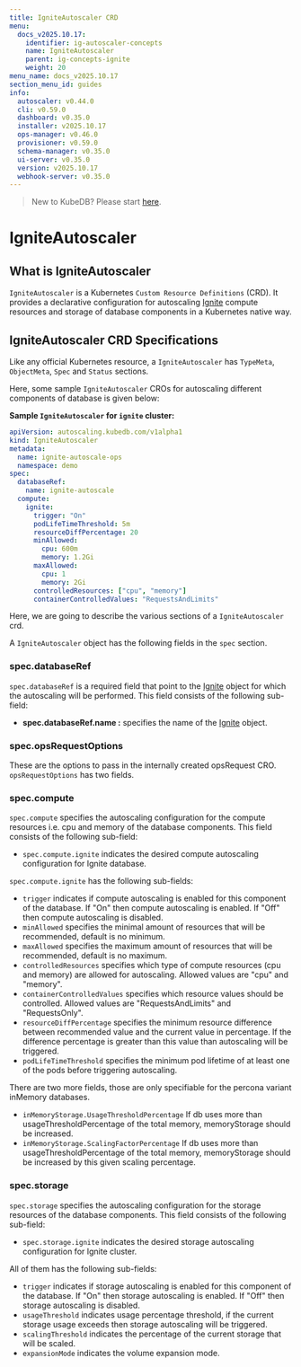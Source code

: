 ```yaml
---
title: IgniteAutoscaler CRD
menu:
  docs_v2025.10.17:
    identifier: ig-autoscaler-concepts
    name: IgniteAutoscaler
    parent: ig-concepts-ignite
    weight: 20
menu_name: docs_v2025.10.17
section_menu_id: guides
info:
  autoscaler: v0.44.0
  cli: v0.59.0
  dashboard: v0.35.0
  installer: v2025.10.17
  ops-manager: v0.46.0
  provisioner: v0.59.0
  schema-manager: v0.35.0
  ui-server: v0.35.0
  version: v2025.10.17
  webhook-server: v0.35.0
---
```


> New to KubeDB? Please start [here](/docs/v2025.10.17/README).

# IgniteAutoscaler

## What is IgniteAutoscaler

`IgniteAutoscaler` is a Kubernetes `Custom Resource Definitions` (CRD). It provides a declarative configuration for autoscaling [Ignite](https://ignite.apache.org/) compute resources and storage of database components in a Kubernetes native way.

## IgniteAutoscaler CRD Specifications

Like any official Kubernetes resource, a `IgniteAutoscaler` has `TypeMeta`, `ObjectMeta`, `Spec` and `Status` sections.

Here, some sample `IgniteAutoscaler` CROs for autoscaling different components of database is given below:

**Sample `IgniteAutoscaler` for `ignite` cluster:**

```yaml
apiVersion: autoscaling.kubedb.com/v1alpha1
kind: IgniteAutoscaler
metadata:
  name: ignite-autoscale-ops
  namespace: demo
spec:
  databaseRef:
    name: ignite-autoscale
  compute:
    ignite:
      trigger: "On"
      podLifeTimeThreshold: 5m
      resourceDiffPercentage: 20
      minAllowed:
        cpu: 600m
        memory: 1.2Gi
      maxAllowed:
        cpu: 1
        memory: 2Gi
      controlledResources: ["cpu", "memory"]
      containerControlledValues: "RequestsAndLimits"
```

Here, we are going to describe the various sections of a `IgniteAutoscaler` crd.

A `IgniteAutoscaler` object has the following fields in the `spec` section.

### spec.databaseRef

`spec.databaseRef` is a required field that point to the [Ignite](/docs/v2025.10.17/guides/ignite/concepts/ignite) object for which the autoscaling will be performed. This field consists of the following sub-field:

- **spec.databaseRef.name :** specifies the name of the [Ignite](/docs/v2025.10.17/guides/ignite/concepts/ignite) object.

### spec.opsRequestOptions
These are the options to pass in the internally created opsRequest CRO. `opsRequestOptions` has two fields.

### spec.compute

`spec.compute` specifies the autoscaling configuration for the compute resources i.e. cpu and memory of the database components. This field consists of the following sub-field:

- `spec.compute.ignite` indicates the desired compute autoscaling configuration for Ignite database.


`spec.compute.ignite` has the following sub-fields:

- `trigger` indicates if compute autoscaling is enabled for this component of the database. If "On" then compute autoscaling is enabled. If "Off" then compute autoscaling is disabled.
- `minAllowed` specifies the minimal amount of resources that will be recommended, default is no minimum.
- `maxAllowed` specifies the maximum amount of resources that will be recommended, default is no maximum.
- `controlledResources` specifies which type of compute resources (cpu and memory) are allowed for autoscaling. Allowed values are "cpu" and "memory".
- `containerControlledValues` specifies which resource values should be controlled. Allowed values are "RequestsAndLimits" and "RequestsOnly".
- `resourceDiffPercentage` specifies the minimum resource difference between recommended value and the current value in percentage. If the difference percentage is greater than this value than autoscaling will be triggered.
- `podLifeTimeThreshold` specifies the minimum pod lifetime of at least one of the pods before triggering autoscaling.

There are two more fields, those are only specifiable for the percona variant inMemory databases.
- `inMemoryStorage.UsageThresholdPercentage` If db uses more than usageThresholdPercentage of the total memory, memoryStorage should be increased.
- `inMemoryStorage.ScalingFactorPercentage` If db uses more than usageThresholdPercentage of the total memory, memoryStorage should be increased by this given scaling percentage.

### spec.storage

`spec.storage` specifies the autoscaling configuration for the storage resources of the database components. This field consists of the following sub-field:

- `spec.storage.ignite` indicates the desired storage autoscaling configuration for Ignite cluster.


All of them has the following sub-fields:

- `trigger` indicates if storage autoscaling is enabled for this component of the database. If "On" then storage autoscaling is enabled. If "Off" then storage autoscaling is disabled.
- `usageThreshold` indicates usage percentage threshold, if the current storage usage exceeds then storage autoscaling will be triggered.
- `scalingThreshold` indicates the percentage of the current storage that will be scaled.
- `expansionMode` indicates the volume expansion mode.
